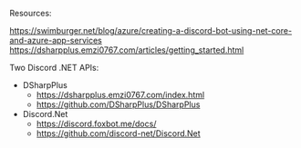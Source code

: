 Resources:

https://swimburger.net/blog/azure/creating-a-discord-bot-using-net-core-and-azure-app-services
https://dsharpplus.emzi0767.com/articles/getting_started.html

Two Discord .NET APIs:
- DSharpPlus
    - https://dsharpplus.emzi0767.com/index.html
    - https://github.com/DSharpPlus/DSharpPlus
- Discord.Net
    - https://discord.foxbot.me/docs/
    - https://github.com/discord-net/Discord.Net

